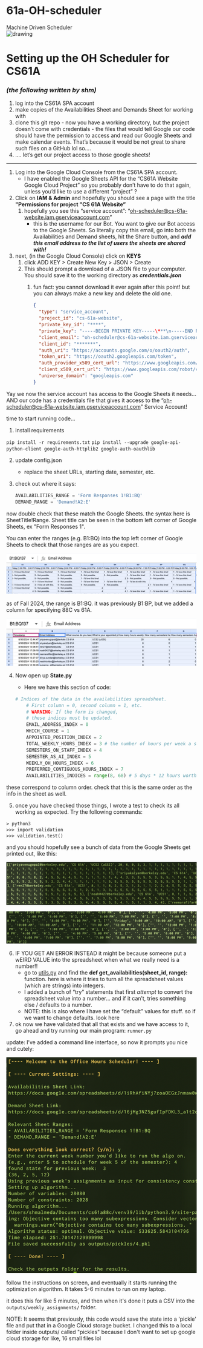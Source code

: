 # 61a-OH-scheduler
Machine Driven Scheduler <br>
<img src="https://github.com/Cal-CS-61A-Staff/61a-OH-scheduler/assets/40013378/0ea38fcf-2879-4982-816f-34f2463b310a" alt="drawing" width="350"/>


# Setting up the OH Scheduler for CS61A
### *(the following written by shm)*

1. log into the CS61A SPA account
2. make copies of the Availabilities Sheet and Demands Sheet for working with
3. clone this git repo - now you have a working directory, but the project doesn’t come with credentials - the files that would tell Google our code should have the permission to access and read our Google Sheets and make calendar events. That’s because it would be not great to share such files on a GitHub lol so…. 
4. …. let’s get our project access to those google sheets! 
---
1. Log into the Google Cloud Console from the CS61A SPA account.
    - I have enabled the Google Sheets API for the “CS61A Website Google Cloud Project” so you probably don’t have to do that again, unless you’d like to use a different “project” ?
2. Click on **IAM & Admin** and hopefully you should see a page with the title **"Permissions for project "CS 61A Website”**
    1. hopefully you see this “service account”: “[oh-scheduler@cs-61a-website.iam.gserviceaccount.com](mailto:oh-scheduler@cs-61a-website.iam.gserviceaccount.com)” 
        - this is the username for our Bot. You want to give our Bot access to the Google Sheets. So literally copy this email, go into both the Availabilities and Demand sheets, hit the Share button, and ***add this email address to the list of users the sheets are shared with!***
3. next, (in the Google Cloud Console) click on **KEYS** 
    1. click ADD KEY > Create New Key > JSON > Create
    2. This should prompt a download of a .JSON file to your computer. You should save it to the working directory as ***credentials.json*** 
        1. fun fact: you cannot download it ever again after this point! but you can always make a new key and delete the old one.
            
            ```json
            {
              "type": "service_account",
              "project_id": "cs-61a-website",
              "private_key_id": "****",
              "private_key": "-----BEGIN PRIVATE KEY-----\***\n-----END PRIVATE KEY-----\n",
              "client_email": "oh-scheduler@cs-61a-website.iam.gserviceaccount.com",
              "client_id": "*******",
              "auth_uri": "https://accounts.google.com/o/oauth2/auth",
              "token_uri": "https://oauth2.googleapis.com/token",
              "auth_provider_x509_cert_url": "https://www.googleapis.com/oauth2/v1/certs",
              "client_x509_cert_url": "https://www.googleapis.com/robot/v1/metadata/x509/oh-scheduler%40cs-61a-website.iam.gserviceaccount.com",
              "universe_domain": "googleapis.com"
            }
            
            ```
            

Yay we now the service account has access to the Google Sheets it needs... AND our code has a credentials file that gives it access to the “[oh-scheduler@cs-61a-website.iam.gserviceaccount.com](mailto:oh-scheduler@cs-61a-website.iam.gserviceaccount.com)” Service Account!


time to start running code…

1. install requirements 

`pip install -r requirements.txt`
`pip install --upgrade google-api-python-client google-auth-httplib2 google-auth-oauthlib`

2. update config.json
    - replace the sheet URLs, starting date, semester, etc.
3.    check out where it says:
  
        
        ```python
        AVAILABILITIES_RANGE = 'Form Responses 1!B1:BQ'
        DEMAND_RANGE = 'Demand!A2:E'
        ```
        
    
  now double check that these match the Google Sheets. the syntax here is SheetTitle!Range. Sheet title can be seen in the bottom left corner of Google Sheets, ex "Form Responses 1". 
  
  You can enter the ranges (e.g. B1:BQ) into the top left corner of Google Sheets to check that those ranges are as you expect. 
    
![as of Fall 2024, the range is B1:BQ. it was previously B1:BP, but we added a column for specifying 88C vs 61A](images/image.png)
    
 as of Fall 2024, the range is B1:BQ. it was previously B1:BP, but we added a column for specifying 88C vs 61A.
    
![note that we are ignoring the timestamp column, which means the Email Address Column = the first column = Index 0](images/image%201.png)
    
    
4. Now open up **State.py**
    - Here we have this section of code:
    
    ```python
    # Indices of the data in the availabilities spreadsheet. 
        # First column = 0, second column = 1, etc.
        # WARNING: If the form is changed,
        # these indices must be updated.
        EMAIL_ADDRESS_INDEX = 0
        WHICH_COURSE = 1
        APPOINTED_POSITION_INDEX = 2
        TOTAL_WEEKLY_HOURS_INDEX = 3 # the number of hours per week a staff member's total appointment is
        SEMESTERS_ON_STAFF_INDEX = 4
        SEMESTER_AS_AI_INDEX = 5
        WEEKLY_OH_HOURS_INDEX = 6
        PREFERRED_CONTIGUOUS_HOURS_INDEX = 7
        AVAILABILITIES_INDICES = range(8, 68) # 5 days * 12 hours worth of slots per day  (9AM - 9PM) = 60 slots
    ```
    

these correspond to column order. check that this is the same order as the info in the sheet as well. 

5. once you have checked those things, I wrote a test to check its all working as expected. Try the following commands:
```
> python3
>>> import validation
>>> validation.test()
```

and you should hopefully see a bunch of data from the Google Sheets get printed out, like this:

![data grabbed from availabilities sheet](images/image%202.png)

![data grabbed from demand sheet](images/image%203.png)


6. IF YOU GET AN ERROR INSTEAD it might be because someone put a wEIRD VALUE into the spreadsheet when what we really need is a number!! 
    - go to [utils.py](http://utils.py) and find the **def get_availabilities(sheet_id, range):** function. here is where it tries to turn all the spreadsheet values (which are strings) into integers.
    - I added a bunch of “try” statements that first *attempt* to convert the spreadsheet value into a number… and if it can’t, tries something else / defaults to a number. 
    - NOTE: this is also where I have set the “default” values for stuff. so if we want to change defaults. look here
7. ok now we have validated that all that exists and we have access to it, go ahead and try running our main program: `runner.py`
   
update: I’ve added a command line interface, so now it prompts you nice and cutely:

![image.png](images/image%205.png)

follow the instructions on screen, and eventually it starts running the optimization algorithm. It takes 5-6 minutes to run on my laptop. 

it does this for like 5 minutes, and then when it's done it puts a CSV into the 
`outputs/weekly_assignments/` folder.



NOTE: It seems that previously, this code would save the state into a 'pickle' file and put that in a Google Cloud storage bucket. I changed this to a local folder inside outputs/ called "pickles" because I don't want to set up google cloud storage for like, 16 small files lol 